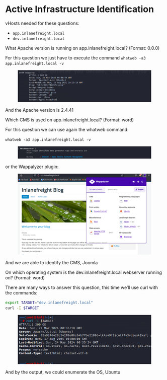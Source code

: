 # Active Infrastructure Identification

vHosts needed for these questions:

* `app.inlanefreight.local`
* `dev.inlanefreight.local`

What Apache version is running on app.inlanefreight.local? (Format: 0.0.0)

For this question we just have to execute the command `whatweb -a3 app.inlanefreight.local -v`

<figure><img src="../.gitbook/assets/Screenshot 2024-03-24 001135.png" alt=""><figcaption></figcaption></figure>

And the Apache version is 2.4.41

Which CMS is used on app.inlanefreight.local? (Format: word)

For this question we can use again the whatweb command:

`whatweb -a3 app.inlanefreight.local -v`

<figure><img src="../.gitbook/assets/Screenshot 2024-03-24 003024.png" alt=""><figcaption></figcaption></figure>

or the Wappalyzer plugin:

<figure><img src="../.gitbook/assets/Screenshot 2024-03-24 003236.png" alt=""><figcaption></figcaption></figure>

And we are able to identify the CMS, Joomla

On which operating system is the dev.inlanefreight.local webserver running on? (Format: word)

There are many ways to answer this question, this time we’ll use curl with the commands:

```bash
export TARGET="dev.inlanefreight.local" 
curl -I $TARGET
```

<figure><img src="../.gitbook/assets/Screenshot 2024-03-24 003547.png" alt=""><figcaption></figcaption></figure>

And by the output, we could enumerate the OS, Ubuntu
